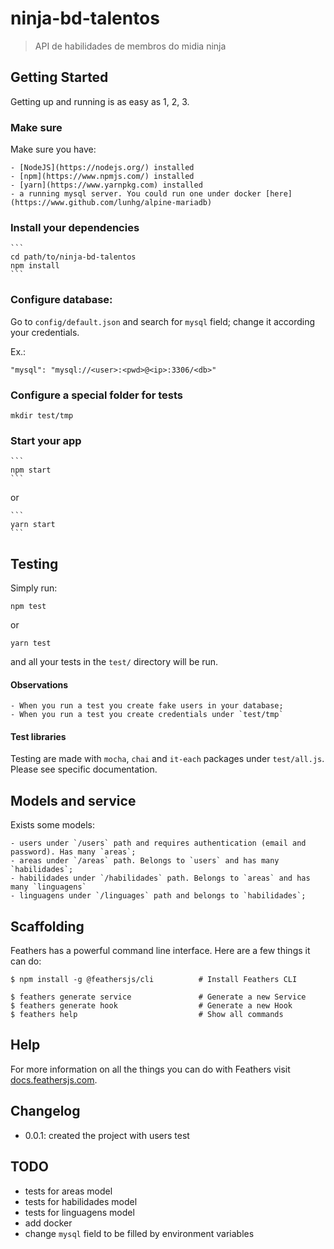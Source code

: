 # ninja-bd-talentos

> API de habilidades de membros do midia ninja

## Getting Started

Getting up and running is as easy as 1, 2, 3.

### Make sure 

Make sure you have:

    - [NodeJS](https://nodejs.org/) installed
    - [npm](https://www.npmjs.com/) installed
    - [yarn](https://www.yarnpkg.com) installed
    - a running mysql server. You could run one under docker [here](https://www.github.com/lunhg/alpine-mariadb)
    
### Install your dependencies

    ```
    cd path/to/ninja-bd-talentos
    npm install
    ```

### Configure database:

Go to `config/default.json` and search for `mysql` field; change it according your credentials.

Ex.:

    "mysql": "mysql://<user>:<pwd>@<ip>:3306/<db>"

### Configure a special folder for tests

    mkdir test/tmp
    
### Start your app

    ```
    npm start
    ```

or 

    ```
    yarn start
    ```


## Testing

Simply run:

  ```
  npm test
  ``` 
  
or 

  ```
  yarn test
  ``` 
  
and all your tests in the `test/` directory will be run.

#### Observations

    - When you run a test you create fake users in your database;
    - When you run a test you create credentials under `test/tmp`

#### Test libraries

Testing are made with `mocha`, `chai` and `it-each` packages under `test/all.js`. Please see specific documentation.

## Models and service

Exists some models:

    - users under `/users` path and requires authentication (email and password). Has many `areas`;
    - areas under `/areas` path. Belongs to `users` and has many `habilidades`;
    - habilidades under `/habilidades` path. Belongs to `areas` and has many `linguagens`
    - linguagens under `/linguages` path and belongs to `habilidades`;

## Scaffolding

Feathers has a powerful command line interface. Here are a few things it can do:

```
$ npm install -g @feathersjs/cli          # Install Feathers CLI

$ feathers generate service               # Generate a new Service
$ feathers generate hook                  # Generate a new Hook
$ feathers help                           # Show all commands
```

## Help

For more information on all the things you can do with Feathers visit [docs.feathersjs.com](http://docs.feathersjs.com).

## Changelog

  - 0.0.1: created the project with users test
  
## TODO

  - tests for areas model
  - tests for habilidades model
  - tests for linguagens model
  - add docker
  - change `mysql` field to be filled by environment variables

